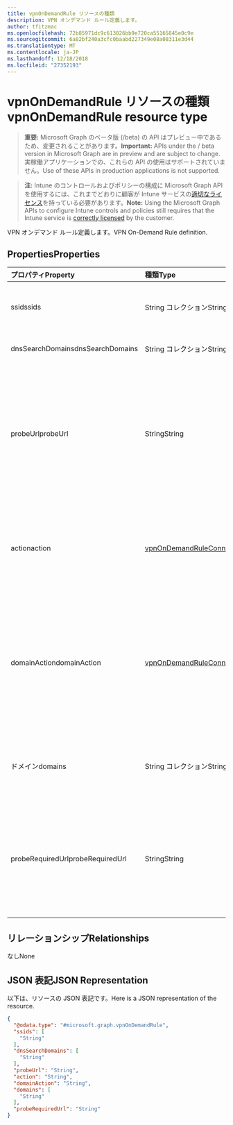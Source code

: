 ```yaml
---
title: vpnOnDemandRule リソースの種類
description: VPN オンデマンド ルール定義します。
author: tfitzmac
ms.openlocfilehash: 72b85971dc9c613026bb9e720ca55165845e0c9e
ms.sourcegitcommit: 6a82bf240a3cfc0baabd227349e08a08311e3d44
ms.translationtype: MT
ms.contentlocale: ja-JP
ms.lasthandoff: 12/18/2018
ms.locfileid: "27352193"
---
```

# <a name="vpnondemandrule-resource-type"></a><span data-ttu-id="ac275-103">vpnOnDemandRule リソースの種類</span><span class="sxs-lookup"><span data-stu-id="ac275-103">vpnOnDemandRule resource type</span></span>

> <span data-ttu-id="ac275-104">**重要:** Microsoft Graph のベータ版 (/beta) の API はプレビュー中であるため、変更されることがあります。</span><span class="sxs-lookup"><span data-stu-id="ac275-104">**Important:** APIs under the / beta version in Microsoft Graph are in preview and are subject to change.</span></span> <span data-ttu-id="ac275-105">実稼働アプリケーションでの、これらの API の使用はサポートされていません。</span><span class="sxs-lookup"><span data-stu-id="ac275-105">Use of these APIs in production applications is not supported.</span></span>

> <span data-ttu-id="ac275-106">**注:** Intune のコントロールおよびポリシーの構成に Microsoft Graph API を使用するには、これまでどおりに顧客が Intune サービスの[適切なライセンス](https://go.microsoft.com/fwlink/?linkid=839381)を持っている必要があります。</span><span class="sxs-lookup"><span data-stu-id="ac275-106">**Note:** Using the Microsoft Graph APIs to configure Intune controls and policies still requires that the Intune service is [correctly licensed](https://go.microsoft.com/fwlink/?linkid=839381) by the customer.</span></span>

<span data-ttu-id="ac275-107">VPN オンデマンド ルール定義します。</span><span class="sxs-lookup"><span data-stu-id="ac275-107">VPN On-Demand Rule definition.</span></span>
## <a name="properties"></a><span data-ttu-id="ac275-108">Properties</span><span class="sxs-lookup"><span data-stu-id="ac275-108">Properties</span></span>
|<span data-ttu-id="ac275-109">プロパティ</span><span class="sxs-lookup"><span data-stu-id="ac275-109">Property</span></span>|<span data-ttu-id="ac275-110">種類</span><span class="sxs-lookup"><span data-stu-id="ac275-110">Type</span></span>|<span data-ttu-id="ac275-111">説明</span><span class="sxs-lookup"><span data-stu-id="ac275-111">Description</span></span>|
|:---|:---|:---|
|<span data-ttu-id="ac275-112">ssid</span><span class="sxs-lookup"><span data-stu-id="ac275-112">ssids</span></span>|<span data-ttu-id="ac275-113">String コレクション</span><span class="sxs-lookup"><span data-stu-id="ac275-113">String collection</span></span>|<span data-ttu-id="ac275-114">ネットワーク サービスでは、識別子 (Ssid) を設定します。</span><span class="sxs-lookup"><span data-stu-id="ac275-114">Network Service Set Identifiers (SSIDs).</span></span>|
|<span data-ttu-id="ac275-115">dnsSearchDomains</span><span class="sxs-lookup"><span data-stu-id="ac275-115">dnsSearchDomains</span></span>|<span data-ttu-id="ac275-116">String コレクション</span><span class="sxs-lookup"><span data-stu-id="ac275-116">String collection</span></span>|<span data-ttu-id="ac275-117">DNS ドメインを検索します。</span><span class="sxs-lookup"><span data-stu-id="ac275-117">DNS Search Domains.</span></span>|
|<span data-ttu-id="ac275-118">probeUrl</span><span class="sxs-lookup"><span data-stu-id="ac275-118">probeUrl</span></span>|<span data-ttu-id="ac275-119">String</span><span class="sxs-lookup"><span data-stu-id="ac275-119">String</span></span>|<span data-ttu-id="ac275-120">プローブへの URL です。</span><span class="sxs-lookup"><span data-stu-id="ac275-120">A URL to probe.</span></span> <span data-ttu-id="ac275-121">この URL は、正常に場合、リダイレクトには、(HTTP ステータス コード 200 を返す) をフェッチ、この規則に一致します。</span><span class="sxs-lookup"><span data-stu-id="ac275-121">If this URL is successfully fetched (returning a 200 HTTP status code) without redirection, this rule matches.</span></span>|
|<span data-ttu-id="ac275-122">action</span><span class="sxs-lookup"><span data-stu-id="ac275-122">action</span></span>|[<span data-ttu-id="ac275-123">vpnOnDemandRuleConnectionAction</span><span class="sxs-lookup"><span data-stu-id="ac275-123">vpnOnDemandRuleConnectionAction</span></span>](../resources/intune-deviceconfig-vpnondemandruleconnectionaction.md)|<span data-ttu-id="ac275-124">アクションです。</span><span class="sxs-lookup"><span data-stu-id="ac275-124">Action.</span></span> <span data-ttu-id="ac275-125">可能な値は、`connect`、`evaluateConnection`、`ignore`、`disconnect` です。</span><span class="sxs-lookup"><span data-stu-id="ac275-125">Possible values are: `connect`, `evaluateConnection`, `ignore`, `disconnect`.</span></span>|
|<span data-ttu-id="ac275-126">domainAction</span><span class="sxs-lookup"><span data-stu-id="ac275-126">domainAction</span></span>|[<span data-ttu-id="ac275-127">vpnOnDemandRuleConnectionDomainAction</span><span class="sxs-lookup"><span data-stu-id="ac275-127">vpnOnDemandRuleConnectionDomainAction</span></span>](../resources/intune-deviceconfig-vpnondemandruleconnectiondomainaction.md)|<span data-ttu-id="ac275-128">ドメインのアクション (アクションは、接続を評価するときにのみ該当する)。</span><span class="sxs-lookup"><span data-stu-id="ac275-128">Domain Action (Only applicable when Action is evaluate connection).</span></span> <span data-ttu-id="ac275-129">使用可能な値は、`connectIfNeeded`、`neverConnect` です。</span><span class="sxs-lookup"><span data-stu-id="ac275-129">Possible values are: `connectIfNeeded`, `neverConnect`.</span></span>|
|<span data-ttu-id="ac275-130">ドメイン</span><span class="sxs-lookup"><span data-stu-id="ac275-130">domains</span></span>|<span data-ttu-id="ac275-131">String コレクション</span><span class="sxs-lookup"><span data-stu-id="ac275-131">String collection</span></span>|<span data-ttu-id="ac275-132">(操作は、接続を評価するときにのみ該当する) のドメインです。</span><span class="sxs-lookup"><span data-stu-id="ac275-132">Domains (Only applicable when Action is evaluate connection).</span></span>|
|<span data-ttu-id="ac275-133">probeRequiredUrl</span><span class="sxs-lookup"><span data-stu-id="ac275-133">probeRequiredUrl</span></span>|<span data-ttu-id="ac275-134">String</span><span class="sxs-lookup"><span data-stu-id="ac275-134">String</span></span>|<span data-ttu-id="ac275-135">(操作は、接続を評価し、必要な場合に DomainAction を接続するときにのみ該当する) が必要な Url をプローブします。</span><span class="sxs-lookup"><span data-stu-id="ac275-135">Probe Required Url (Only applicable when Action is evaluate connection and DomainAction is connect if needed).</span></span>|

## <a name="relationships"></a><span data-ttu-id="ac275-136">リレーションシップ</span><span class="sxs-lookup"><span data-stu-id="ac275-136">Relationships</span></span>
<span data-ttu-id="ac275-137">なし</span><span class="sxs-lookup"><span data-stu-id="ac275-137">None</span></span>
## <a name="json-representation"></a><span data-ttu-id="ac275-138">JSON 表記</span><span class="sxs-lookup"><span data-stu-id="ac275-138">JSON Representation</span></span>
<span data-ttu-id="ac275-139">以下は、リソースの JSON 表記です。</span><span class="sxs-lookup"><span data-stu-id="ac275-139">Here is a JSON representation of the resource.</span></span>
<!-- {
  "blockType": "resource",
  "@odata.type": "microsoft.graph.vpnOnDemandRule"
}
-->
``` json
{
  "@odata.type": "#microsoft.graph.vpnOnDemandRule",
  "ssids": [
    "String"
  ],
  "dnsSearchDomains": [
    "String"
  ],
  "probeUrl": "String",
  "action": "String",
  "domainAction": "String",
  "domains": [
    "String"
  ],
  "probeRequiredUrl": "String"
}
```





